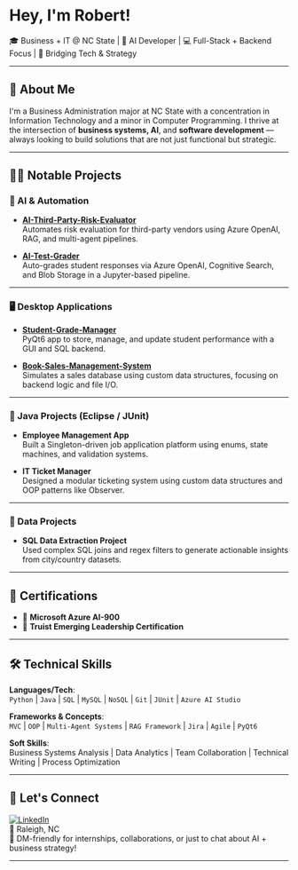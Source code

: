 # Hey, I'm Robert!  
🎓 Business + IT @ NC State | 🤖 AI Developer | 💻 Full-Stack + Backend Focus | 🔗 Bridging Tech & Strategy

---

## 💼 About Me  
I'm a Business Administration major at NC State with a concentration in Information Technology and a minor in Computer Programming. I thrive at the intersection of **business systems, AI**, and **software development** — always looking to build solutions that are not just functional but strategic.

---

## 👨‍💻 Notable Projects

### 🤖 AI & Automation
- **[AI-Third-Party-Risk-Evaluator](https://github.com/robertpatel28/AI-Third-Party-Risk-Evaluator)**  
  Automates risk evaluation for third-party vendors using Azure OpenAI, RAG, and multi-agent pipelines.

- **[AI-Test-Grader](https://github.com/robertpatel28/AI-Test-Grader)**  
  Auto-grades student responses via Azure OpenAI, Cognitive Search, and Blob Storage in a Jupyter-based pipeline.

---

### 🖥️ Desktop Applications
- **[Student-Grade-Manager](https://github.com/robertpatel28/Student-Grade-Manager)**  
  PyQt6 app to store, manage, and update student performance with a GUI and SQL backend.

- **[Book-Sales-Management-System](https://github.com/robertpatel28/Book-Sales-Management-System)**  
  Simulates a sales database using custom data structures, focusing on backend logic and file I/O.

---

### 🧪 Java Projects (Eclipse / JUnit)
- **Employee Management App**  
  Built a Singleton-driven job application platform using enums, state machines, and validation systems.

- **IT Ticket Manager**  
  Designed a modular ticketing system using custom data structures and OOP patterns like Observer.

---

### 🧠 Data Projects
- **SQL Data Extraction Project**  
  Used complex SQL joins and regex filters to generate actionable insights from city/country datasets.

---

## 📜 Certifications
- 🏅 **Microsoft Azure AI-900**  
- 🧠 **Truist Emerging Leadership Certification**

---

## 🛠️ Technical Skills

**Languages/Tech**:  
`Python` | `Java` | `SQL` | `MySQL` | `NoSQL` | `Git` | `JUnit` | `Azure AI Studio`

**Frameworks & Concepts**:  
`MVC` | `OOP` | `Multi-Agent Systems` | `RAG Framework` | `Jira` | `Agile` | `PyQt6`

**Soft Skills**:  
Business Systems Analysis | Data Analytics | Team Collaboration | Technical Writing | Process Optimization

---

## 📍 Let's Connect

[![LinkedIn](https://img.shields.io/badge/LinkedIn-blue?style=flat&logo=linkedin)](https://www.linkedin.com/in/robertpatel)  
📍 Raleigh, NC  
💬 DM-friendly for internships, collaborations, or just to chat about AI + business strategy!

---


